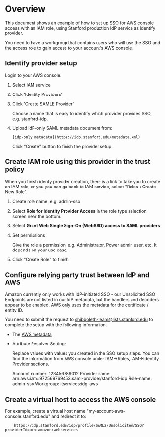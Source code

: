 # Overview

This document shows an example of how to set up SSO for AWS console access with an 
IAM role, using Stanford production IdP service as identify provider.  

You need to have a workgroup that contains users who will use the SSO and the access
role to gain access to your account's AWS console.

## Identify provider setup

Login to your AWS console.

1. Select IAM service
1. Click 'Identity Providers' 
1. Click 'Create SAMLE Provider'

    Choose a name that is easy to identify which provider provides SSO, e.g. stanford-idp. 
1. Upload idP-only SAML metadata document from:

       [idp-only metadata](https://idp.stanford.edu/metadata.xml)
   
    Click "Create" button to finish the provider setup.

## Create IAM role using this provider in the trust policy

   When you finish identy provider creation, there is a link to take you
   to create an IAM role, or you you can go back to IAM service, select 
   "Roles->Create New Role".

1. Create role name: e.g. admin-sso
1. Select __Role for Identity Provider Access__ in the role type selection screen near
   the bottom.
1. Select __Grant Web Single Sign-On (WebSSO) access to SAML providers__
1. Set permissions

   Give the role a permission, e.g. Administrator, Power admin user, etc. It depends on your use case.  

1. Click "Create Role" to finish

##  Configure relying party trust between  IdP and AWS

Amazon currently only works with IdP-initiated SSO - our Unsolicited SSO Endpoints 
are not listed in our IdP metadata, but the handlers and decoders appear to be 
enabled.  AWS only uses the metadata for the certificate / entity ID.

You need to submit the request to shibboleth-team@lists.stanford.edu to complete the
setup with the following information.

* The [AWS metadata](https://signin.aws.amazon.com/static/saml-metadata.xml)

* Attribute Resolver Settings

  Replace values with values you created in the SSO setup steps. You can find the information
  from AWS console under IAM->Roles, IAM->Identify Provider sections. 
  
    Account number: 123456789012
    Provider name: arn:aws:iam::972569769453:saml-provider/stanford-idp
    Role-name: admin-sso
    Workgroup: itservices:idg-aws

##  Create a virtual host to access the AWS console

For example, create a virtual host name "my-account-aws-console.stanford.edu"
and redirect it to:

        https://idp.stanford.edu/idp/profile/SAML2/Unsolicited/SSO?providerId=urn:amazon:webservices
